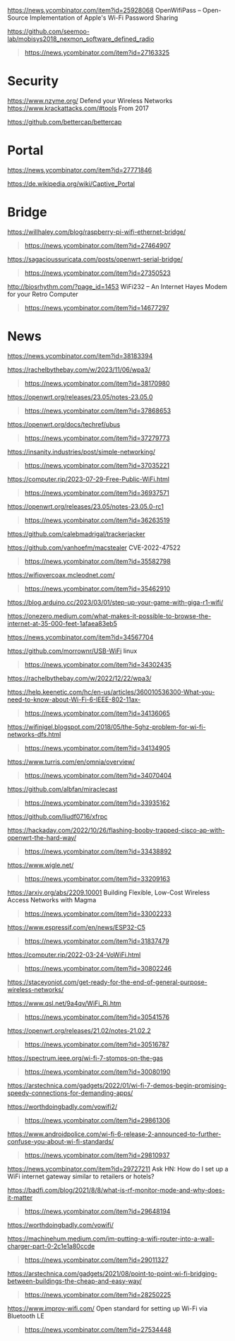 https://news.ycombinator.com/item?id=25928068 OpenWifiPass – Open-Source Implementation of Apple's Wi-Fi Password Sharing

https://github.com/seemoo-lab/mobisys2018_nexmon_software_defined_radio
> https://news.ycombinator.com/item?id=27163325

# Security
https://www.nzyme.org/ Defend your Wireless Networks
https://www.krackattacks.com/#tools From 2017

https://github.com/bettercap/bettercap

# Portal
https://news.ycombinator.com/item?id=27771846

https://de.wikipedia.org/wiki/Captive_Portal

# Bridge
https://willhaley.com/blog/raspberry-pi-wifi-ethernet-bridge/
> https://news.ycombinator.com/item?id=27464907

https://sagacioussuricata.com/posts/openwrt-serial-bridge/
> https://news.ycombinator.com/item?id=27350523

http://biosrhythm.com/?page_id=1453 WiFi232 – An Internet Hayes Modem for your Retro Computer
> https://news.ycombinator.com/item?id=14677297

# News
https://news.ycombinator.com/item?id=38183394

https://rachelbythebay.com/w/2023/11/06/wpa3/
> https://news.ycombinator.com/item?id=38170980

https://openwrt.org/releases/23.05/notes-23.05.0
> https://news.ycombinator.com/item?id=37868653

https://openwrt.org/docs/techref/ubus
> https://news.ycombinator.com/item?id=37279773

https://insanity.industries/post/simple-networking/
> https://news.ycombinator.com/item?id=37035221

https://computer.rip/2023-07-29-Free-Public-WiFi.html
> https://news.ycombinator.com/item?id=36937571

https://openwrt.org/releases/23.05/notes-23.05.0-rc1
> https://news.ycombinator.com/item?id=36263519

https://github.com/calebmadrigal/trackerjacker

https://github.com/vanhoefm/macstealer CVE-2022-47522
> https://news.ycombinator.com/item?id=35582798

https://wifiovercoax.mcleodnet.com/
> https://news.ycombinator.com/item?id=35462910

https://blog.arduino.cc/2023/03/01/step-up-your-game-with-giga-r1-wifi/

https://onezero.medium.com/what-makes-it-possible-to-browse-the-internet-at-35-000-feet-1afaea83eb5

https://news.ycombinator.com/item?id=34567704

https://github.com/morrownr/USB-WiFi linux
> https://news.ycombinator.com/item?id=34302435

https://rachelbythebay.com/w/2022/12/22/wpa3/

https://help.keenetic.com/hc/en-us/articles/360010536300-What-you-need-to-know-about-Wi-Fi-6-IEEE-802-11ax-
> https://news.ycombinator.com/item?id=34136065

https://wifinigel.blogspot.com/2018/05/the-5ghz-problem-for-wi-fi-networks-dfs.html
> https://news.ycombinator.com/item?id=34134905

https://www.turris.com/en/omnia/overview/
> https://news.ycombinator.com/item?id=34070404

https://github.com/albfan/miraclecast
> https://news.ycombinator.com/item?id=33935162

https://github.com/liudf0716/xfrpc

https://hackaday.com/2022/10/26/flashing-booby-trapped-cisco-ap-with-openwrt-the-hard-way/
> https://news.ycombinator.com/item?id=33438892

https://www.wigle.net/
> https://news.ycombinator.com/item?id=33209163

https://arxiv.org/abs/2209.10001 Building Flexible, Low-Cost Wireless Access Networks with Magma
> https://news.ycombinator.com/item?id=33002233

https://www.espressif.com/en/news/ESP32-C5
> https://news.ycombinator.com/item?id=31837479

https://computer.rip/2022-03-24-VoWiFi.html
> https://news.ycombinator.com/item?id=30802246

https://staceyoniot.com/get-ready-for-the-end-of-general-purpose-wireless-networks/

https://www.qsl.net/9a4qv/WiFi_Ri.htm
> https://news.ycombinator.com/item?id=30541576

https://openwrt.org/releases/21.02/notes-21.02.2
> https://news.ycombinator.com/item?id=30516787

https://spectrum.ieee.org/wi-fi-7-stomps-on-the-gas
> https://news.ycombinator.com/item?id=30080190

https://arstechnica.com/gadgets/2022/01/wi-fi-7-demos-begin-promising-speedy-connections-for-demanding-apps/

https://worthdoingbadly.com/vowifi2/
> https://news.ycombinator.com/item?id=29861306

https://www.androidpolice.com/wi-fi-6-release-2-announced-to-further-confuse-you-about-wi-fi-standards/
> https://news.ycombinator.com/item?id=29810937

https://news.ycombinator.com/item?id=29727211 Ask HN: How do I set up a WiFi internet gateway similar to retailers or hotels?

https://badfi.com/blog/2021/8/8/what-is-rf-monitor-mode-and-why-does-it-matter
> https://news.ycombinator.com/item?id=29648194

https://worthdoingbadly.com/vowifi/

https://machinehum.medium.com/im-putting-a-wifi-router-into-a-wall-charger-part-0-2c1e1a80ccde
> https://news.ycombinator.com/item?id=29011327

https://arstechnica.com/gadgets/2021/08/point-to-point-wi-fi-bridging-between-buildings-the-cheap-and-easy-way/
> https://news.ycombinator.com/item?id=28250225

https://www.improv-wifi.com/ Open standard for setting up Wi-Fi via Bluetooth LE
> https://news.ycombinator.com/item?id=27534448



